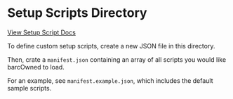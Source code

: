 # Setup Scripts Directory

[View Setup Script Docs](../docs/setup-scripts)

To define custom setup scripts, create a new JSON file in this directory.

Then, crate a `manifest.json` containing an array of all scripts you would like barcOwned to load.

For an example, see `manifest.example.json`, which includes the default sample scripts.
